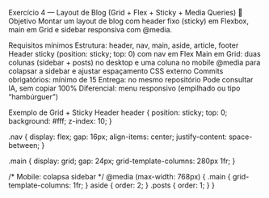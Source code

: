 Exercício 4 — Layout de Blog (Grid + Flex + Sticky + Media Queries)
🎯 Objetivo
Montar um layout de blog com header fixo (sticky) em Flexbox, main em Grid e sidebar responsiva com @media.

Requisitos mínimos
Estrutura: header, nav, main, aside, article, footer
Header sticky (position: sticky; top: 0) com nav em Flex
Main em Grid: duas colunas (sidebar + posts) no desktop e uma coluna no mobile
@media para colapsar a sidebar e ajustar espaçamento
CSS externo
Commits obrigatórios: mínimo de 15
Entrega: no mesmo repositório
Pode consultar IA, sem copiar 100%
Diferencial: menu responsivo (empilhado ou tipo “hambúrguer”)

Exemplo de Grid + Sticky Header
header {
  position: sticky;
  top: 0;
  background: #fff;
  z-index: 10;
}

.nav {
  display: flex;
  gap: 16px;
  align-items: center;
  justify-content: space-between;
}

.main {
  display: grid;
  gap: 24px;
  grid-template-columns: 280px 1fr;
}

/* Mobile: colapsa sidebar */
@media (max-width: 768px) {
  .main { grid-template-columns: 1fr; }
  aside { order: 2; }
  .posts { order: 1; }
}
